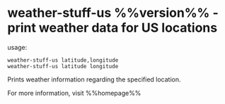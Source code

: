 weather-stuff-us %%version%% - print weather data for US locations
================================================================================

usage:

    weather-stuff-us latitude,longitude
    weather-stuff-us latitude longitude

Prints weather information regarding the specified location.

For more information, visit %%homepage%%